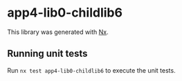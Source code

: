 # app4-lib0-childlib6

This library was generated with [Nx](https://nx.dev).

## Running unit tests

Run `nx test app4-lib0-childlib6` to execute the unit tests.
